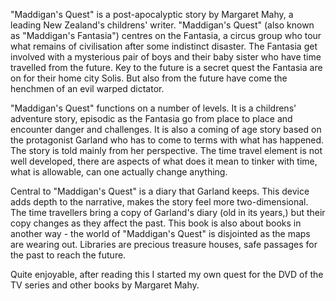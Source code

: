"Maddigan's Quest" is a post-apocalyptic story by Margaret Mahy, a leading New Zealand's childrens' writer. "Maddigan's Quest" (also known as "Maddigan's Fantasia") centres on the Fantasia, a circus group who tour what remains of civilisation after some indistinct disaster. The Fantasia get involved with a mysterious pair of boys and their baby sister who have time travelled from the future. Key to the future is a secret quest the Fantasia are on for their home city Solis. But also from the future have come the henchmen of an evil warped dictator.

"Maddigan's Quest" functions on a number of levels. It is a childrens' adventure story, episodic as the Fantasia go from place to place and encounter danger and challenges. It is also a coming of age story based on the protagonist Garland who has to come to terms with what has happened. The story is told mainly from her perspective. The time travel element is not well developed, there are aspects of what does it mean to tinker with time, what is allowable, can one actually change anything.

Central to "Maddigan's Quest" is a diary that Garland keeps. This device adds depth to the narrative, makes the story feel more two-dimensional. The time travellers bring a copy of Garland's diary (old in its years,) but their copy changes as they affect the past. This book is also about books in another way - the world of "Maddigan's Quest" is disjointed as the maps are wearing out. Libraries are precious treasure houses, safe passages for the past to reach the future.

Quite enjoyable, after reading this I started my own quest for the DVD of the TV series and other books by Margaret Mahy.
